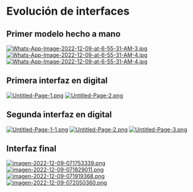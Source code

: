 # Evolución de interfaces
## Primer modelo hecho a mano
[![Whats-App-Image-2022-12-09-at-6-55-31-AM-3.jpg](https://i.postimg.cc/bJmgMGXq/Whats-App-Image-2022-12-09-at-6-55-31-AM-3.jpg)](https://postimg.cc/CBfbnxL2)
[![Whats-App-Image-2022-12-09-at-6-55-31-AM-4.jpg](https://i.postimg.cc/k5cv6VgW/Whats-App-Image-2022-12-09-at-6-55-31-AM-4.jpg)](https://postimg.cc/XZrCtYFv)
[![Whats-App-Image-2022-12-09-at-6-55-31-AM-4.jpg](https://i.postimg.cc/k5cv6VgW/Whats-App-Image-2022-12-09-at-6-55-31-AM-4.jpg)](https://postimg.cc/XZrCtYFv)

## Primera interfaz en digital

[![Untitled-Page-1.png](https://i.postimg.cc/wMD5Gw2v/Untitled-Page-1.png)](https://postimg.cc/0K2J6dLR)
[![Untitled-Page-2.png](https://i.postimg.cc/Vvz5z415/Untitled-Page-2.png)](https://postimg.cc/ftgMKcVh)

## Segunda interfaz en digital

[![Untitled-Page-1-1.png](https://i.postimg.cc/y8KKtW1Y/Untitled-Page-1-1.png)](https://postimg.cc/SJgHzSYw)
[![Untitled-Page-2.png](https://i.postimg.cc/nL5P8w4Y/Untitled-Page-2.png)](https://postimg.cc/Ny64mDP5)
[![Untitled-Page-3.png](https://i.postimg.cc/02qvzZ6y/Untitled-Page-3.png)](https://postimg.cc/Hj3RKw4q)

## Interfaz final
[![imagen-2022-12-09-071753339.png](https://i.postimg.cc/RZ5WVcm7/imagen-2022-12-09-071753339.png)](https://postimg.cc/2VGk0LVy)
[![imagen-2022-12-09-071829011.png](https://i.postimg.cc/wBSq0zBh/imagen-2022-12-09-071829011.png)](https://postimg.cc/SXfbxwCs)
[![imagen-2022-12-09-071919368.png](https://i.postimg.cc/bYRP2k10/imagen-2022-12-09-071919368.png)](https://postimg.cc/jCCmpWgC)
[![imagen-2022-12-09-072050360.png](https://i.postimg.cc/dDMGYpnd/imagen-2022-12-09-072050360.png)](https://postimg.cc/ctmv7Dp4)
